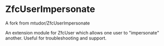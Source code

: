 ZfcUserImpersonate
==================

A fork from mtudor/ZfcUserImpersonate

An extension module for ZfcUser which allows one user to "impersonate" another. Useful for troubleshooting and support.
